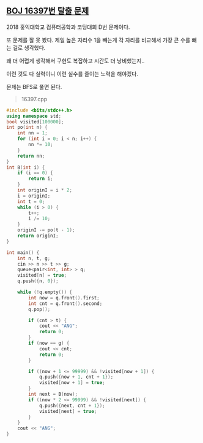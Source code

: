 ## [BOJ 16397번 탈출 문제](https://www.acmicpc.net/problem/16397)

2018 홍익대학교 컴퓨터공학과 코딩대회 D번 문제이다.

또 문제를 잘 못 봤다. 제일 높은 자리수 1을 빼는게 각 자리를 비교해서 가장 큰 수를 뺴는 걸로 생각했다.

왜 더 어렵게 생각해서 구현도 복잡하고 시간도 더 낭비했는지..

이런 것도 다 실력이니 이런 실수를 줄이는 노력을 해야겠다.

문제는 BFS로 풀면 된다.

> 16397.cpp

```cpp
#include <bits/stdc++.h>
using namespace std;
bool visited[100000];
int po(int n) {
    int nn = 1;
    for (int i = 0; i < n; i++) {
        nn *= 10;
    }
    return nn;
}
int B(int i) {
    if (i == 0) {
        return i;
    }
    int originI = i * 2;
    i = originI;
    int t = 0;
    while (i > 0) {
        t++;
        i /= 10;
    }
    originI -= po(t - 1);
    return originI;
}

int main() {
    int n, t, g;
    cin >> n >> t >> g;
    queue<pair<int, int> > q;
    visited[n] = true;
    q.push({n, 0});

    while (!q.empty()) {
        int now = q.front().first;
        int cnt = q.front().second;
        q.pop();

        if (cnt > t) {
            cout << "ANG";
            return 0;
        }
        if (now == g) {
            cout << cnt;
            return 0;
        }

        if ((now + 1 <= 99999) && !visited[now + 1]) {
            q.push({now + 1, cnt + 1});
            visited[now + 1] = true;
        }
        int next = B(now);
        if ((now * 2 <= 99999) && !visited[next]) {
            q.push({next, cnt + 1});
            visited[next] = true;
        }
    }
    cout << "ANG";
}
```